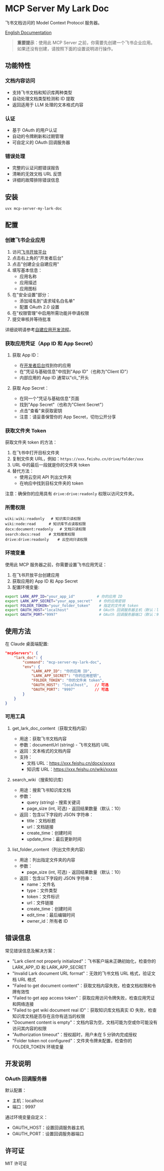 # MCP Server My Lark Doc

飞书文档访问的 Model Context Protocol 服务器。

[English Documentation](README.md)

> **重要提示**：使用此 MCP Server 之前，你需要先创建一个飞书企业应用。如果还没有创建，请按照下面的设置说明进行操作。

## 功能特性

### 文档内容访问
- 支持飞书文档和知识库两种类型
- 自动处理文档类型检测和 ID 提取
- 返回适用于 LLM 处理的文本格式内容

### 认证
- 基于 OAuth 的用户认证
- 自动的令牌刷新和过期管理
- 可自定义的 OAuth 回调服务器

### 错误处理
- 完整的认证问题错误报告
- 清晰的无效文档 URL 反馈
- 详细的故障排除错误信息

## 安装

```bash
uvx mcp-server-my-lark-doc
```

## 配置

### 创建飞书企业应用

1. 访问[飞书开放平台](https://open.larkoffice.com/)
2. 点击右上角的"开发者后台"
3. 点击"创建企业自建应用"
4. 填写基本信息：
   - 应用名称
   - 应用描述
   - 应用图标
5. 在"安全设置"部分：
   - 添加域名到"请求域名白名单"
   - 配置 OAuth 2.0 设置
6. 在"权限管理"中启用所需功能并申请权限
7. 提交审核并等待批准

详细说明请参考[自建应用开发流程](https://open.feishu.cn/document/home/introduction-to-custom-app-development/self-built-application-development-process)。

### 获取应用凭证（App ID 和 App Secret）

1. 获取 App ID：
   - 在[开发者后台](https://open.larkoffice.com/app)找到你的应用
   - 在"凭证与基础信息"中找到"App ID"（也称为"Client ID"）
   - 内部应用的 App ID 通常以"cli_"开头

2. 获取 App Secret：
   - 在同一个"凭证与基础信息"页面
   - 找到"App Secret"（也称为"Client Secret"）
   - 点击"查看"来获取密钥
   - 注意：请妥善保管你的 App Secret，切勿公开分享

### 获取文件夹 Token

获取文件夹 token 的方法：

1. 在飞书中打开目标文件夹
2. 复制文件夹 URL，例如：`https://xxx.feishu.cn/drive/folder/xxx`
3. URL 中的最后一段就是你的文件夹 token
4. 替代方法：
   - 使用云空间 API 列出文件夹
   - 在响应中找到目标文件夹的 token

注意：确保你的应用具有 `drive:drive:readonly` 权限以访问文件夹。

### 所需权限
```
wiki:wiki:readonly   # 知识库只读权限
wiki:node:read      # 知识库节点读取权限
docx:document:readonly   # 文档只读权限
search:docs:read    # 文档搜索权限
drive:drive:readonly    # 云空间只读权限
```

### 环境变量

使用此 MCP 服务器之前，你需要设置飞书应用凭证：

1. 在飞书开放平台创建应用
2. 获取应用的 App ID 和 App Secret
3. 配置环境变量:

```bash
export LARK_APP_ID="your_app_id"          # 你的应用 ID
export LARK_APP_SECRET="your_app_secret"   # 你的应用密钥
export FOLDER_TOKEN="your_folder_token"    # 指定的文件夹 token
export OAUTH_HOST="localhost"              # OAuth 回调服务器主机（默认：localhost）
export OAUTH_PORT="9997"                   # OAuth 回调服务器端口（默认：9997）
```

## 使用方法

在 Claude 桌面端配置:

```json
"mcpServers": {
    "lark_doc": {
        "command": "mcp-server-my-lark-doc",
        "env": {
            "LARK_APP_ID": "你的应用 ID",
            "LARK_APP_SECRET": "你的应用密钥",
            "FOLDER_TOKEN": "你的文件夹 token",
            "OAUTH_HOST": "localhost",   // 可选
            "OAUTH_PORT": "9997"         // 可选
        }
    }
}
```

### 可用工具

1. get_lark_doc_content（获取文档内容）
   - 用途：获取飞书文档内容
   - 参数：documentUrl (string) - 飞书文档的 URL
   - 返回：文本格式的文档内容
   - 支持：
     - 文档 URL：https://xxx.feishu.cn/docx/xxxxx
     - 知识库 URL：https://xxx.feishu.cn/wiki/xxxxx

2. search_wiki（搜索知识库）
   - 用途：搜索飞书知识库文档
   - 参数：
     - query (string) - 搜索关键词
     - page_size (int, 可选) - 返回结果数量（默认：10）
   - 返回：包含以下字段的 JSON 字符串：
     - title：文档标题
     - url：文档链接
     - create_time：创建时间
     - update_time：最后更新时间

3. list_folder_content（列出文件夹内容）
   - 用途：列出指定文件夹的内容
   - 参数：
     - page_size (int, 可选) - 返回结果数量（默认：10）
   - 返回：包含以下字段的 JSON 字符串：
     - name：文件名
     - type：文件类型
     - token：文件标识
     - url：文件链接
     - create_time：创建时间
     - edit_time：最后编辑时间
     - owner_id：所有者 ID

## 错误信息

常见错误信息及解决方案：

- "Lark client not properly initialized"：飞书客户端未正确初始化，检查你的 LARK_APP_ID 和 LARK_APP_SECRET
- "Invalid Lark document URL format"：无效的飞书文档 URL 格式，验证文档 URL 格式
- "Failed to get document content"：获取文档内容失败，检查文档权限和令牌有效性
- "Failed to get app access token"：获取应用访问令牌失败，检查应用凭证和网络连接
- "Failed to get wiki document real ID"：获取知识库文档真实 ID 失败，检查知识库文档是否存在且你有适当的权限
- "Document content is empty"：文档内容为空，文档可能为空或你可能没有访问其内容的权限
- "Authorization timeout"：授权超时，用户未在 5 分钟内完成授权
- "Folder token not configured"：文件夹令牌未配置，检查你的 FOLDER_TOKEN 环境变量

## 开发说明

### OAuth 回调服务器

默认配置：

- 主机：localhost
- 端口：9997

通过环境变量自定义：

- OAUTH_HOST：设置回调服务器主机
- OAUTH_PORT：设置回调服务器端口

## 许可证

MIT 许可证 